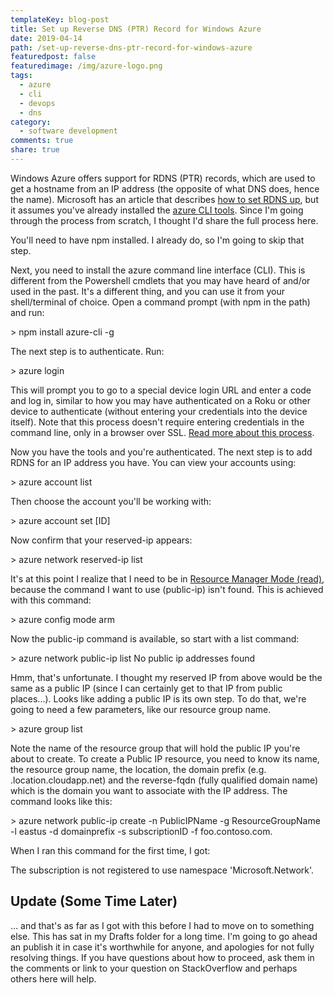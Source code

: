 ```yaml
---
templateKey: blog-post
title: Set up Reverse DNS (PTR) Record for Windows Azure
date: 2019-04-14
path: /set-up-reverse-dns-ptr-record-for-windows-azure
featuredpost: false
featuredimage: /img/azure-logo.png
tags:
  - azure
  - cli
  - devops
  - dns
category:
  - software development
comments: true
share: true
---
```


Windows Azure offers support for RDNS (PTR) records, which are used to get a hostname from an IP address (the opposite of what DNS does, hence the name). Microsoft has an article that describes [how to set RDNS up](https://azure.microsoft.com/en-us/documentation/articles/dns-reverse-dns-record-operations-cli/), but it assumes you've already installed the [azure CLI tools](https://azure.microsoft.com/en-us/documentation/articles/xplat-cli-install/). Since I'm going through the process from scratch, I thought I'd share the full process here.

You'll need to have npm installed. I already do, so I'm going to skip that step.

Next, you need to install the azure command line interface (CLI). This is different from the Powershell cmdlets that you may have heard of and/or used in the past. It's a different thing, and you can use it from your shell/terminal of choice. Open a command prompt (with npm in the path) and run:

\> npm install azure-cli -g

The next step is to authenticate. Run:

\> azure login

This will prompt you to go to a special device login URL and enter a code and log in, similar to how you may have authenticated on a Roku or other device to authenticate (without entering your credentials into the device itself). Note that this process doesn't require entering credentials in the command line, only in a browser over SSL. [Read more about this process](https://azure.microsoft.com/en-us/documentation/articles/xplat-cli-connect/).

Now you have the tools and you're authenticated. The next step is to add RDNS for an IP address you have. You can view your accounts using:

\> azure account list

Then choose the account you'll be working with:

\> azure account set \[ID\]

Now confirm that your reserved-ip appears:

\> azure network reserved-ip list

It's at this point I realize that I need to be in [Resource Manager Mode (read)](https://azure.microsoft.com/en-us/documentation/articles/xplat-cli-azure-resource-manager/), because the command I want to use (public-ip) isn't found. This is achieved with this command:

\> azure config mode arm

Now the public-ip command is available, so start with a list command:

\> azure network public-ip list
No public ip addresses found

Hmm, that's unfortunate. I thought my reserved IP from above would be the same as a public IP (since I can certainly get to that IP from public places...). Looks like adding a public IP is its own step. To do that, we're going to need a few parameters, like our resource group name.

\> azure group list

Note the name of the resource group that will hold the public IP you're about to create. To create a Public IP resource, you need to know its name, the resource group name, the location, the domain prefix (e.g. <domain prefix>.location.cloudapp.net) and the reverse-fqdn (fully qualified domain name) which is the domain you want to associate with the IP address. The command looks like this:

\> azure network public-ip create -n PublicIPName -g ResourceGroupName -l eastus -d domainprefix -s subscriptionID -f foo.contoso.com.

When I ran this command for the first time, I got:

The subscription is not registered to use namespace 'Microsoft.Network'.

## Update (Some Time Later)

… and that's as far as I got with this before I had to move on to something else. This has sat in my Drafts folder for a long time. I'm going to go ahead an publish it in case it's worthwhile for anyone, and apologies for not fully resolving things. If you have questions about how to proceed, ask them in the comments or link to your question on StackOverflow and perhaps others here will help.
